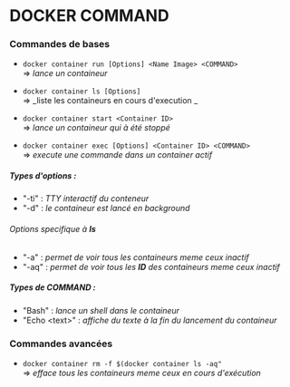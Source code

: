 # DOCKER COMMAND

### Commandes de bases
  * ```docker container run [Options] <Name Image> <COMMAND> ```  
  => _lance un containeur_  
  
  * ```docker container ls [Options]```  
  => _liste les containeurs en cours d'execution _
  
  * ```docker container start <Container ID>```  
  => _lance un containeur qui à été stoppé_
  
  * ```docker container exec [Options] <Container ID> <COMMAND> ```  
  => _execute une commande dans un container actif_
  
##### Types d'options :    
  * "-ti" : _TTY interactif du conteneur_
  * "-d" : _le containeur est lancé en background_  
  
###### Options specifique à **ls**
  * "-a" : _permet de voir tous les containeurs meme ceux inactif_
  * "-aq" : _permet de voir tous les **ID** des containeurs meme ceux inactif_
  
##### Types de COMMAND : 
  * "Bash" : _lance un shell dans le containeur_
  * "Echo \<text>" : _affiche du texte à la fin du lancement du containeur_

### Commandes avancées
  * ```docker container rm -f $(docker container ls -aq"```  
  => _efface tous les containeurs meme ceux en cours d'exécution_
